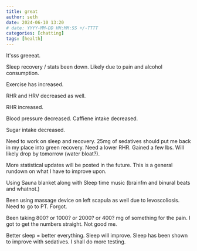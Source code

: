 ```yaml
---
title: great
author: seth
date: 2024-06-10 13:20
# date: YYYY-MM-DD HH:MM:SS +/-TTTT
categories: [chatting]
tags: [health]
---
```


It'sss greeeat.

Sleep recovery / stats been down. Likely due to pain and alcohol consumption.

Exercise has increased.

RHR and HRV decreased as well.

RHR increased.

Blood pressure decreased. Caffiene intake decreased.

Sugar intake decreased.

Need to work on sleep and recovery. 25mg of sedatives should put me back in my place into green recovery. Need a lower RHR. Gained a few lbs. Will likely drop by tomorrow (water bloat?).

More statistical updates will be posted in the future. This is a general rundown on what I have to improve upon.

Using Sauna blanket along with Sleep time music (brainfm and binural beats and whatnot.)

Been using massage device on left scapula as well due to levoscoliosis. Need to go to PT. Forgot.

Been taking 800? or 1000? or 2000? or 400? mg of something for the pain. I got to get the numbers straight. Not good me.

Better sleep = better everything. Sleep will improve. Sleep has been shown to improve with sedatives. I shall do more testing.